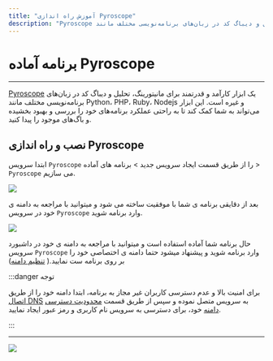 ```yaml
---
title: "آموزش راه اندازی Pyroscope"
description: "Pyroscope یک ابزار کارآمد و قدرتمند برای مانیتورینگ، تحلیل و دیباگ کد در زبان‌های برنامه‌نویسی مختلف مانند Python، PHP، Ruby، Nodejs و غیره است. این ابزار می‌تواند به شما کمک کند تا به راحتی عملکرد برنامه‌های خود را بررسی و بهبود بخشیده و باگ‌های موجود را پیدا کنید."
---
```


# برنامه آماده Pyroscope
---

[Pyroscope](https://chabokan.net/services/pyroscope/) یک ابزار کارآمد و قدرتمند برای مانیتورینگ، تحلیل و دیباگ کد در زبان‌های برنامه‌نویسی مختلف مانند Python، PHP، Ruby، Nodejs و غیره است. این ابزار می‌تواند به شما کمک کند تا به راحتی عملکرد برنامه‌های خود را بررسی و بهبود بخشیده و باگ‌های موجود را پیدا کنید.

## نصب و راه اندازی Pyroscope

ابتدا سرویس `Pyroscope` را از طریق قسمت ایجاد سرویس جدید > برنامه های آماده > `Pyroscope` می سازیم.

![](https://s1.chabokan.net/docs/images/pyroscope-setup-1.jpg)

بعد از دقایقی برنامه ی شما با موفقیت ساخته می شود و میتوانید با مراجعه به دامنه ی خود در سرویس `Pyroscope` وارد برنامه شوید.

![](https://s1.chabokan.net/docs/images/pyroscope-setup-2.jpg)

حال برنامه شما آماده استفاده است و میتوانید با مراجعه به دامنه ی خود در داشبورد سرویس `Pyroscope` وارد برنامه شوید و پیشنهاد میشود حتما دامنه ی اختصاصی خود را بر روی برنامه ست نمایید.( [تنظیم دامنه](https://docs.chabokan.net/domains/))

:::danger توجه

برای امنیت بالا و عدم دسترسی کاربران غیر مجاز به برنامه، ابتدا دامنه خود را از طریق [اتصال DNS](https://docs.chabokan.net/domains/add-dns/) به سرویس متصل نموده و سپس از طریق قسمت [محدودیت دسترسی دامنه](https://docs.chabokan.net/domains/authentication/) خود، برای دسترسی به سرویس نام کاربری و رمز عبور ایجاد نمایید.

:::

---
<a href="https://hub.chabokan.net/fa/services/create/pyroscope" ><img src="https://s1.chabokan.net/docs/images/pyroscope-setup-3.jpg" /></a>

